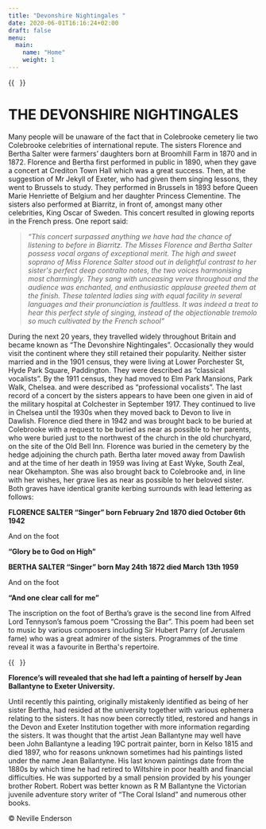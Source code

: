 ```yaml
---
title: "Devonshire Nightingales "
date: 2020-06-01T16:16:24+02:00
draft: false
menu:
  main:
    name: "Home"
    weight: 1
---
```


{{<image float="right" width="11em" frame="true" caption="Portrait of the Salter Sisters" src="img/salter-sisters01.jpg" >}}

THE DEVONSHIRE NIGHTINGALES 
============================

Many people will be unaware of the fact that in Colebrooke cemetery lie
two Colebrooke celebrities of international repute. The sisters Florence
and Bertha Salter were farmers’ daughters born at Broomhill Farm in 1870
and in 1872. Florence and Bertha first performed in public in 1890, when
they gave a concert at Crediton Town Hall which was a great success.
Then, at the suggestion of Mr Jekyll of Exeter, who had given them
singing lessons, they went to Brussels to study. They performed in
Brussels in 1893 before Queen Marie Henriette of Belgium and her
daughter Princess Clementine. The sisters also performed at Biarritz, in
front of, amongst many other celebrities, King Oscar of Sweden. This
concert resulted in glowing reports in the French press. One report
said:

>*“This concert surpassed anything we have had the chance of listening to
before in Biarritz. The Misses Florence and Bertha Salter possess vocal
organs of exceptional merit. The high and sweet soprano of Miss Florence
Salter stood out in delightful contrast to her sister's perfect deep
contralto notes, the two voices harmonising most charmingly. They sang
with unceasing verve throughout and the audience was enchanted, and
enthusiastic applause greeted them at the finish. These talented ladies
sing with equal facility in several languages and their pronunciation is
faultless. It was indeed a treat to hear this perfect style of singing,
instead of the objectionable tremolo so much cultivated by the French
school”*


During the next 20 years, they travelled widely throughout Britain and
became known as “The Devonshire Nightingales”. Occasionally they would
visit the continent where they still retained their popularity. Neither
sister married and in the 1901 census, they were living at Lower
Porchester St, Hyde Park Square, Paddington. They were described as
“classical vocalists”. By the 1911 census, they had moved to Elm Park
Mansions, Park Walk, Chelsea. and were described as “professional
vocalists”.
The last record of a concert by the sisters appears to have been one
given in aid of the military hospital at Colchester in September 1917.
They continued to live in Chelsea until the 1930s when they moved back
to Devon to live in Dawlish. Florence died there in 1942 and was brought
back to be buried at Colebrooke with a request to be buried as near as
possible to her parents, who were buried just to the northwest of the
church in the old churchyard, on the site of the Old Bell Inn. Florence
was buried in the cemetery by the hedge adjoining the church path.
Bertha later moved away from Dawlish and at the time of her death in
1959 was living at East Wyke, South Zeal, near Okehampton. She was also
brought back to Colebrooke and, in line with her wishes, her grave lies
as near as possible to her beloved sister. Both graves have identical
granite kerbing surrounds with lead lettering as follows:

**FLORENCE SALTER “Singer” born February 2nd 1870 died October 6th 1942**

And on the foot

**“Glory be to God on High”**

**BERTHA SALTER “Singer” born May 24th 1872 died March 13th 1959**

And on the foot

**“And one clear call for me”**

The inscription on the foot of Bertha’s grave is the second line from
Alfred Lord Tennyson’s famous poem “Crossing the Bar”. This poem had
been set to music by various composers including Sir Hubert Parry (of
Jerusalem fame) who was a great admirer of the sisters. Programmes of
the time reveal it was a favourite in Bertha's repertoire.

{{<image float="right" width="11em" frame="true" caption="Painting of Florence Salter" src="img/florence-salter-painting-1890.jpg" >}}


**Florence’s will revealed that she had left a painting of herself by Jean Ballantyne to Exeter University.**

Until recently this painting, originally mistakenly identified as being of her sister Bertha, had resided at the university together with various ephemera relating to the sisters. It has now been correctly titled, restored and hangs in the Devon and Exeter Institution together with more information regarding the sisters. It was thought that the artist Jean Ballantyne may well have been John Ballantyne a leading 19C portrait painter, born in Kelso 1815 and died 1897, who for reasons unknown sometimes had his paintings listed under the name Jean Ballantyne. His last known paintings date from the 1880s by which time he had retired to Wiltshire in poor health and financial difficulties. He was supported by a small pension provided by his younger brother Robert. Robert was better known as R M Ballantyne the Victorian juvenile adventure story writer of “The Coral Island” and numerous other books.

© Neville Enderson
